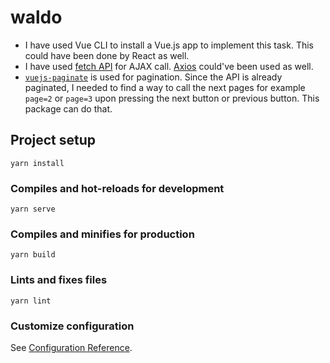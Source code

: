 # waldo

- I have used Vue CLI to install a Vue.js app to implement this task. This could have been done by React as well.
- I have used [fetch API](https://developer.mozilla.org/en-US/docs/Web/API/Fetch_API/Using_Fetch) for AJAX call. [Axios](https://github.com/axios/axios) could've been used as well.
- [`vuejs-paginate`](https://github.com/lokyoung/vuejs-paginate#readme) is used for pagination. Since the API is already paginated, I needed to find a way to call the next pages for example `page=2` or `page=3` upon pressing the next button or previous button. This package can do that.

## Project setup
```
yarn install
```

### Compiles and hot-reloads for development
```
yarn serve
```

### Compiles and minifies for production
```
yarn build
```

### Lints and fixes files
```
yarn lint
```

### Customize configuration
See [Configuration Reference](https://cli.vuejs.org/config/).

